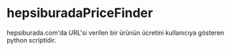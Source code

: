 # hepsiburadaPriceFinder

hepsiburada.com'da URL'si verilen bir ürünün ücretini kullanıcıya gösteren python scriptidir.
